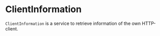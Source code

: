 # ClientInformation

`ClientInformation` is a service to retrieve information of the own HTTP-client.
